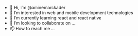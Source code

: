 - 👋 Hi, I’m @aminemarckader
- 👀 I’m interested in web and mobile development technologies
- 🌱 I’m currently learning react and react native 
- 💞️ I’m looking to collaborate on ...
- 📫 How to reach me ...

<!---
aminemarckader/aminemarckader is a ✨ special ✨ repository because its `README.md` (this file) appears on your GitHub profile.
You can click the Preview link to take a look at your changes.
--->
